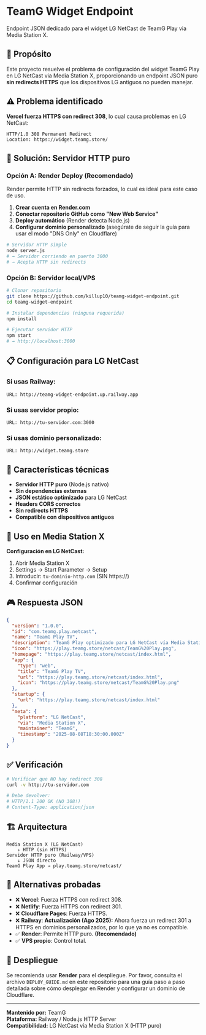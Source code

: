 # TeamG Widget Endpoint

Endpoint JSON dedicado para el widget LG NetCast de TeamG Play via Media Station X.

## 🎯 Propósito

Este proyecto resuelve el problema de configuración del widget TeamG Play en LG NetCast via Media Station X, proporcionando un endpoint JSON puro **sin redirects HTTPS** que los dispositivos LG antiguos no pueden manejar.

## ⚠️ Problema identificado

**Vercel fuerza HTTPS con redirect 308**, lo cual causa problemas en LG NetCast:
```
HTTP/1.0 308 Permanent Redirect
Location: https://widget.teamg.store/
```

## 🚀 Solución: Servidor HTTP puro

### Opción A: Render Deploy (Recomendado)

Render permite HTTP sin redirects forzados, lo cual es ideal para este caso de uso.

1. **Crear cuenta en Render.com**
2. **Conectar repositorio GitHub como "New Web Service"**
3. **Deploy automático** (Render detecta Node.js)
4. **Configurar dominio personalizado** (asegúrate de seguir la guía para usar el modo "DNS Only" en Cloudflare)

```bash
# Servidor HTTP simple
node server.js
# → Servidor corriendo en puerto 3000
# → Acepta HTTP sin redirects
```

### Opción B: Servidor local/VPS

```bash
# Clonar repositorio
git clone https://github.com/killup10/teamg-widget-endpoint.git
cd teamg-widget-endpoint

# Instalar dependencias (ninguna requerida)
npm install

# Ejecutar servidor HTTP
npm start
# → http://localhost:3000
```

## 📋 Configuración para LG NetCast

### Si usas Railway:
```
URL: http://teamg-widget-endpoint.up.railway.app
```

### Si usas servidor propio:
```
URL: http://tu-servidor.com:3000
```

### Si usas dominio personalizado:
```
URL: http://widget.teamg.store
```

## 🔧 Características técnicas

- **Servidor HTTP puro** (Node.js nativo)
- **Sin dependencias externas**
- **JSON estático optimizado** para LG NetCast
- **Headers CORS correctos**
- **Sin redirects HTTPS**
- **Compatible con dispositivos antiguos**

## 📱 Uso en Media Station X

**Configuración en LG NetCast:**
1. Abrir Media Station X
2. Settings → Start Parameter → Setup
3. Introducir: `tu-dominio-http.com` (SIN https://)
4. Confirmar configuración

## 🎮 Respuesta JSON

```json
{
  "version": "1.0.0",
  "id": "com.teamg.play.netcast",
  "name": "TeamG Play TV",
  "description": "TeamG Play optimizado para LG NetCast vía Media Station X.",
  "icon": "https://play.teamg.store/netcast/TeamG%20Play.png",
  "homepage": "https://play.teamg.store/netcast/index.html",
  "app": {
    "type": "web",
    "title": "TeamG Play TV",
    "url": "https://play.teamg.store/netcast/index.html",
    "icon": "https://play.teamg.store/netcast/TeamG%20Play.png"
  },
  "startup": {
    "url": "https://play.teamg.store/netcast/index.html"
  },
  "meta": {
    "platform": "LG NetCast",
    "via": "Media Station X",
    "maintainer": "TeamG",
    "timestamp": "2025-08-08T18:30:00.000Z"
  }
}
```

## ✅ Verificación

```bash
# Verificar que NO hay redirect 308
curl -v http://tu-servidor.com

# Debe devolver:
# HTTP/1.1 200 OK (NO 308!)
# Content-Type: application/json
```

## 🏗️ Arquitectura

```
Media Station X (LG NetCast)
    ↓ HTTP (sin HTTPS)
Servidor HTTP puro (Railway/VPS)
    ↓ JSON directo
TeamG Play App → play.teamg.store/netcast/
```

## 📝 Alternativas probadas

- ❌ **Vercel**: Fuerza HTTPS con redirect 308.
- ❌ **Netlify**: Fuerza HTTPS con redirect 301.
- ❌ **Cloudflare Pages**: Fuerza HTTPS.
- ❌ **Railway**: **Actualización (Ago 2025):** Ahora fuerza un redirect 301 a HTTPS en dominios personalizados, por lo que ya no es compatible.
- ✅ **Render**: Permite HTTP puro. **(Recomendado)**
- ✅ **VPS propio**: Control total.

## 🚀 Despliegue

Se recomienda usar **Render** para el despliegue. Por favor, consulta el archivo `DEPLOY_GUIDE.md` en este repositorio para una guía paso a paso detallada sobre cómo desplegar en Render y configurar un dominio de Cloudflare.

---

**Mantenido por:** TeamG  
**Plataforma:** Railway / Node.js HTTP Server  
**Compatibilidad:** LG NetCast via Media Station X (HTTP puro)
